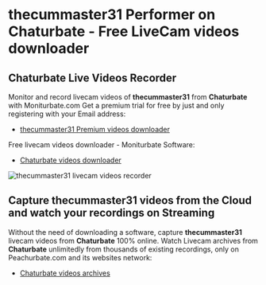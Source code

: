 # thecummaster31 Performer on Chaturbate - Free LiveCam videos downloader

## Chaturbate Live Videos Recorder

Monitor and record livecam videos of **thecummaster31** from **Chaturbate** with Moniturbate.com
Get a premium trial for free by just and only registering with your Email address:
* [thecummaster31 Premium videos downloader](https://moniturbate.com/request-demo-licence-key.html)

Free livecam videos downloader - Moniturbate Software:
* [Chaturbate videos downloader](https://moniturbate.com/moniturbate-download-software.html)

![thecummaster31 livecam videos recorder](https://peachurnet.com/templates/moniturbate-software.png)


## Capture thecummaster31 videos from the Cloud and watch your recordings on Streaming

Without the need of downloading a software, capture **thecummaster31** livecam videos from **Chaturbate** 100% online.
Watch Livecam archives from **Chaturbate** unlimitedly from thousands of existing recordings, only on Peachurbate.com and its websites network:
* [Chaturbate videos archives](https://peachurnet.com/)